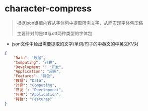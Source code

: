 # character-compress
> 根据json键值内容从字体包中提取所需文字，从而实现字体包压缩
>
> 主要针对的是ttf与otf两种类型的字体包


- json文件中给出需要提取的文字/单词/句子的中英文的中英文KV对
```JSON
{
    "Data": "数据",
    "Computing": "计算",
    "Development ": "开发",
    "Application": "应用",
    "Features": "特色",
    "数据": "Data",
    "计算": "Computing",
    "开发 ": "Development",
    "应用": "Application",
    "特色": "Features"
}
```


